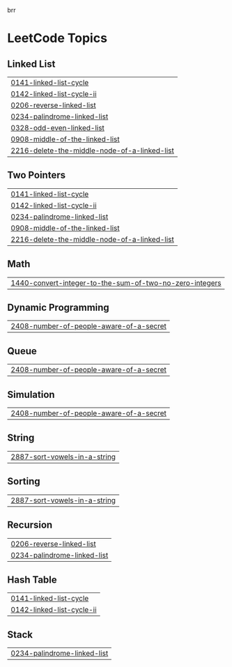 brr

<!---LeetCode Topics Start-->
# LeetCode Topics
## Linked List
|  |
| ------- |
| [0141-linked-list-cycle](https://github.com/solomon-2105/Leetcode-problems/tree/master/0141-linked-list-cycle) |
| [0142-linked-list-cycle-ii](https://github.com/solomon-2105/Leetcode-problems/tree/master/0142-linked-list-cycle-ii) |
| [0206-reverse-linked-list](https://github.com/solomon-2105/Leetcode-problems/tree/master/0206-reverse-linked-list) |
| [0234-palindrome-linked-list](https://github.com/solomon-2105/Leetcode-problems/tree/master/0234-palindrome-linked-list) |
| [0328-odd-even-linked-list](https://github.com/solomon-2105/Leetcode-problems/tree/master/0328-odd-even-linked-list) |
| [0908-middle-of-the-linked-list](https://github.com/solomon-2105/Leetcode-problems/tree/master/0908-middle-of-the-linked-list) |
| [2216-delete-the-middle-node-of-a-linked-list](https://github.com/solomon-2105/Leetcode-problems/tree/master/2216-delete-the-middle-node-of-a-linked-list) |
## Two Pointers
|  |
| ------- |
| [0141-linked-list-cycle](https://github.com/solomon-2105/Leetcode-problems/tree/master/0141-linked-list-cycle) |
| [0142-linked-list-cycle-ii](https://github.com/solomon-2105/Leetcode-problems/tree/master/0142-linked-list-cycle-ii) |
| [0234-palindrome-linked-list](https://github.com/solomon-2105/Leetcode-problems/tree/master/0234-palindrome-linked-list) |
| [0908-middle-of-the-linked-list](https://github.com/solomon-2105/Leetcode-problems/tree/master/0908-middle-of-the-linked-list) |
| [2216-delete-the-middle-node-of-a-linked-list](https://github.com/solomon-2105/Leetcode-problems/tree/master/2216-delete-the-middle-node-of-a-linked-list) |
## Math
|  |
| ------- |
| [1440-convert-integer-to-the-sum-of-two-no-zero-integers](https://github.com/solomon-2105/Leetcode-problems/tree/master/1440-convert-integer-to-the-sum-of-two-no-zero-integers) |
## Dynamic Programming
|  |
| ------- |
| [2408-number-of-people-aware-of-a-secret](https://github.com/solomon-2105/Leetcode-problems/tree/master/2408-number-of-people-aware-of-a-secret) |
## Queue
|  |
| ------- |
| [2408-number-of-people-aware-of-a-secret](https://github.com/solomon-2105/Leetcode-problems/tree/master/2408-number-of-people-aware-of-a-secret) |
## Simulation
|  |
| ------- |
| [2408-number-of-people-aware-of-a-secret](https://github.com/solomon-2105/Leetcode-problems/tree/master/2408-number-of-people-aware-of-a-secret) |
## String
|  |
| ------- |
| [2887-sort-vowels-in-a-string](https://github.com/solomon-2105/Leetcode-problems/tree/master/2887-sort-vowels-in-a-string) |
## Sorting
|  |
| ------- |
| [2887-sort-vowels-in-a-string](https://github.com/solomon-2105/Leetcode-problems/tree/master/2887-sort-vowels-in-a-string) |
## Recursion
|  |
| ------- |
| [0206-reverse-linked-list](https://github.com/solomon-2105/Leetcode-problems/tree/master/0206-reverse-linked-list) |
| [0234-palindrome-linked-list](https://github.com/solomon-2105/Leetcode-problems/tree/master/0234-palindrome-linked-list) |
## Hash Table
|  |
| ------- |
| [0141-linked-list-cycle](https://github.com/solomon-2105/Leetcode-problems/tree/master/0141-linked-list-cycle) |
| [0142-linked-list-cycle-ii](https://github.com/solomon-2105/Leetcode-problems/tree/master/0142-linked-list-cycle-ii) |
## Stack
|  |
| ------- |
| [0234-palindrome-linked-list](https://github.com/solomon-2105/Leetcode-problems/tree/master/0234-palindrome-linked-list) |
<!---LeetCode Topics End-->